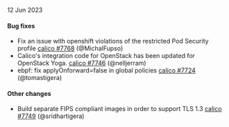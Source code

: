 12 Jun 2023

#### Bug fixes

 - Fix an issue with openshift violations of the restricted Pod Security profile [calico #7768](https://github.com/projectcalico/calico/pull/7768) (@MichalFupso)
 - Calico's integration code for OpenStack has been updated for OpenStack Yoga. [calico #7746](https://github.com/projectcalico/calico/pull/7746) (@nelljerram)
 - ebpf: fix applyOnforward=false in global policies [calico #7724](https://github.com/projectcalico/calico/pull/7724) (@tomastigera)

#### Other changes

 - Build separate FIPS compliant images in order to support TLS 1.3 [calico #7749](https://github.com/projectcalico/calico/pull/7749) (@sridhartigera)
